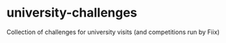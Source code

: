 # university-challenges
Collection of challenges for university visits (and competitions run by Fiix)
